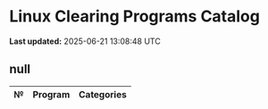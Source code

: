 # Linux Clearing Programs Catalog
**Last updated:** 2025-06-21 13:08:48 UTC
## null
| № | Program | Categories |
|---|---------|------------|
